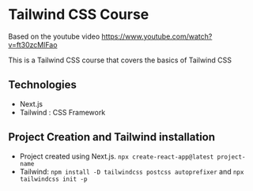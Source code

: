 # Tailwind CSS Course

Based on the youtube video https://www.youtube.com/watch?v=ft30zcMlFao

This is a Tailwind CSS course that covers the basics of Tailwind CSS

## Technologies

- Next.js
- Tailwind : CSS Framework

## Project Creation and Tailwind installation

- Project created using Next.js. `npx create-react-app@latest project-name`
- Tailwind: `npm install -D tailwindcss postcss autoprefixer` and `npx tailwindcss init -p`
